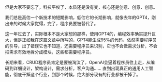 但是大家不要忘了，科技平权了，本质还是没有变，核心还是创意、创意、创意。

我们总是高估一个新技术的短期影响，低估它的长期影响，就像去年的GPT4，刚出来的时候大家觉得，完了，程序员要被替代了。

这一年过去了，实际根本不是大家想的那样，使用GPT4的，编程效率确实提升巨大，但是正如我在[这篇文章](http://mp.weixin.qq.com/s?__biz=MzAxOTc0NzExNg==&mid=2665540257&idx=1&sn=077067721a93b078551c66154145812f&chksm=80d612e2b7a19bf42ab78fa72a9ddf230460d921849c97afa50d4b06aee392337472d4dde891&scene=21#wechat_redirect)中所写的，GPT4能生成95%的代码，依然需要程序员的引导，出了错误它也不知道，还需要程序员来识别，它也不会做需求分析，不会把需求有效地拆分成模块，这些都需要程序员。

长期来看，CRUD程序员肯定是要被淘汰了，OpenAI会逼着程序员往上走，从编码到详细设计，架构设计，需求分析，客户沟通...... 直到出现真正的通用人工智能，彻底干掉这个行业，到那个时候，绝大部分现有的行业都被干掉了。